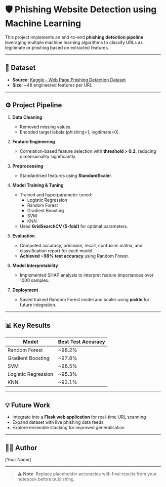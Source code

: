 # 🛡️ Phishing Website Detection using Machine Learning

This project implements an end-to-end **phishing detection pipeline** leveraging multiple machine learning algorithms to classify URLs as legitimate or phishing based on extracted features.

---

## 📂 **Dataset**

- **Source**: [Kaggle - Web Page Phishing Detection Dataset](https://www.kaggle.com/datasets)  
- **Size**: ~48 engineered features per URL

---

## ⚙️ **Project Pipeline**

1. **Data Cleaning**
   - Removed missing values.
   - Encoded target labels (phishing=1, legitimate=0).

2. **Feature Engineering**
   - Correlation-based feature selection with **threshold > 0.2**, reducing dimensionality significantly.

3. **Preprocessing**
   - Standardised features using **StandardScaler**.

4. **Model Training & Tuning**
   - Trained and hyperparameter tuned:
     - Logistic Regression
     - Random Forest
     - Gradient Boosting
     - SVM
     - KNN
   - Used **GridSearchCV (5-fold)** for optimal parameters.

5. **Evaluation**
   - Computed accuracy, precision, recall, confusion matrix, and classification report for each model.
   - **Achieved ~98% test accuracy** using Random Forest.

6. **Model Interpretability**
   - Implemented SHAP analysis to interpret feature importances over 1000 samples.

7. **Deployment**
   - Saved trained Random Forest model and scaler using **pickle** for future integration.

---

## 📊 **Key Results**

| Model                | Best Test Accuracy |
|-----------------------|---------------------|
| Random Forest        | ~98.2%             |
| Gradient Boosting    | ~97.8%             |
| SVM                  | ~96.5%             |
| Logistic Regression  | ~95.3%             |
| KNN                  | ~93.1%             |

---

## 💡 **Future Work**

- Integrate into a **Flask web application** for real-time URL scanning  
- Expand dataset with live phishing data feeds  
- Explore ensemble stacking for improved generalisation

---

## 🧑‍💻 **Author**

[Your Name]

---

> ⚠️ **Note**: Replace placeholder accuracies with final results from your notebook before publishing.
